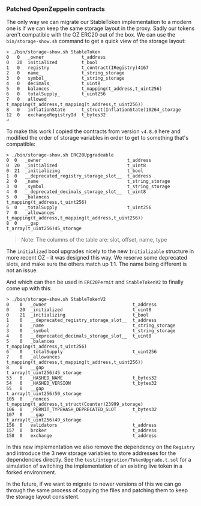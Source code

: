 ### Patched OpenZeppelin contracts

The only way we can migrate our StableToken implementation to a modern one is if we can keep the same storage layout in the proxy.
Sadly our tokens aren't compatible with the OZ ERC20 out of the box. We can use the `bin/storage-show.sh` command to get a quick view of the storage layout:

```
> ./bin/storage-show.sh StableToken
0   0   _owner              t_address
0   20  initialized         t_bool
1   0   registry            t_contract(IRegistry)4167
2   0   name_               t_string_storage
3   0   symbol_             t_string_storage
4   0   decimals_           t_uint8
5   0   balances            t_mapping(t_address,t_uint256)
6   0   totalSupply_        t_uint256
7   0   allowed             t_mapping(t_address,t_mapping(t_address,t_uint256))
8   0   inflationState      t_struct(InflationState)10264_storage
12  0   exchangeRegistryId  t_bytes32
⏎
```

To make this work I copied the contracts from version `v4.8.0` here and modified the order of storage variables in order to get to something that's compatible:

```
> ./bin/storage-show.sh ERC20Upgradeable
0  0   _owner                                t_address
0  20  _initialized                          t_uint8
0  21  _initializing                         t_bool
1  0   __deprecated_registry_storage_slot__  t_address
2  0   _name                                 t_string_storage
3  0   _symbol                               t_string_storage
4  0   __deprecated_decimals_storage_slot__  t_uint8
5  0   _balances                             t_mapping(t_address,t_uint256)
6  0   _totalSupply                          t_uint256
7  0   _allowances                           t_mapping(t_address,t_mapping(t_address,t_uint256))
8  0   __gap                                 t_array(t_uint256)45_storage
```

> Note: The columns of the table are: slot, offset, name, type

The `initialized` bool upgrades nicely to the new `Initializable` structure in more recent OZ - it was designed this way.
We reserve some deprecated slots, and make sure the others match up 1:1. The name being different is not an issue.

And which can then be used in `ERC20Permit` and `StableTokenV2` to finally come up with this:

```
> ./bin/storage-show.sh StableTokenV2
0    0   _owner                                t_address
0    20  _initialized                          t_uint8
0    21  _initializing                         t_bool
1    0   __deprecated_registry_storage_slot__  t_address
2    0   _name                                 t_string_storage
3    0   _symbol                               t_string_storage
4    0   __deprecated_decimals_storage_slot__  t_uint8
5    0   _balances                             t_mapping(t_address,t_uint256)
6    0   _totalSupply                          t_uint256
7    0   _allowances                           t_mapping(t_address,t_mapping(t_address,t_uint256))
8    0   __gap                                 t_array(t_uint256)45_storage
53   0   _HASHED_NAME                          t_bytes32
54   0   _HASHED_VERSION                       t_bytes32
55   0   __gap                                 t_array(t_uint256)50_storage
105  0   _nonces                               t_mapping(t_address,t_struct(Counter)23999_storage)
106  0   _PERMIT_TYPEHASH_DEPRECATED_SLOT      t_bytes32
107  0   __gap                                 t_array(t_uint256)49_storage
156  0   validators                            t_address
157  0   broker                                t_address
158  0   exchange                              t_address
```

In this new implementation we also remove the dependency on the `Registry` and introduce the 3 new storage variables to store addresses for the dependencies directly.
See the `test/integration/TokenUpgrade.t.sol` for a simulation of switching the implementation of an existing live token in a forked environment.

In the future, if we want to migrate to newer versions of this we can go through the same process of copying the files and patching them to keep the storage layout consistent.
